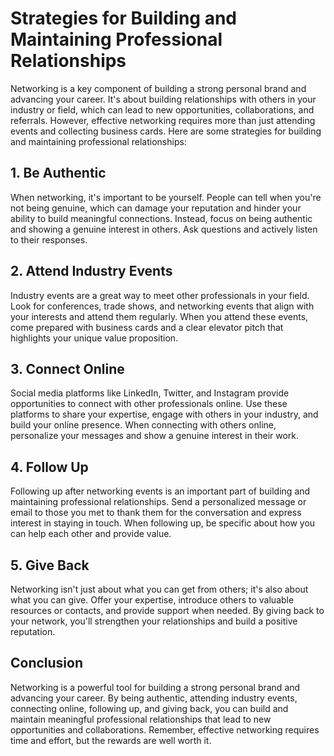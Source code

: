 Strategies for Building and Maintaining Professional Relationships
========================================

Networking is a key component of building a strong personal brand and advancing your career. It's about building relationships with others in your industry or field, which can lead to new opportunities, collaborations, and referrals. However, effective networking requires more than just attending events and collecting business cards. Here are some strategies for building and maintaining professional relationships:

## 1. Be Authentic

When networking, it's important to be yourself. People can tell when you're not being genuine, which can damage your reputation and hinder your ability to build meaningful connections. Instead, focus on being authentic and showing a genuine interest in others. Ask questions and actively listen to their responses.

## 2. Attend Industry Events

Industry events are a great way to meet other professionals in your field. Look for conferences, trade shows, and networking events that align with your interests and attend them regularly. When you attend these events, come prepared with business cards and a clear elevator pitch that highlights your unique value proposition.

## 3. Connect Online

Social media platforms like LinkedIn, Twitter, and Instagram provide opportunities to connect with other professionals online. Use these platforms to share your expertise, engage with others in your industry, and build your online presence. When connecting with others online, personalize your messages and show a genuine interest in their work.

## 4. Follow Up

Following up after networking events is an important part of building and maintaining professional relationships. Send a personalized message or email to those you met to thank them for the conversation and express interest in staying in touch. When following up, be specific about how you can help each other and provide value.

## 5. Give Back

Networking isn't just about what you can get from others; it's also about what you can give. Offer your expertise, introduce others to valuable resources or contacts, and provide support when needed. By giving back to your network, you'll strengthen your relationships and build a positive reputation.

## Conclusion

Networking is a powerful tool for building a strong personal brand and advancing your career. By being authentic, attending industry events, connecting online, following up, and giving back, you can build and maintain meaningful professional relationships that lead to new opportunities and collaborations. Remember, effective networking requires time and effort, but the rewards are well worth it.
